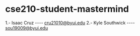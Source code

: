 # cse210-student-mastermind
1.- Isaac Cruz ---- cru21010@byui.edu
2.- Kyle Southwick ---- sou19009@byui.edu
